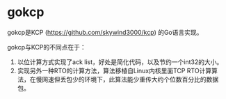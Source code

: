 # gokcp
gokcp是KCP (https://github.com/skywind3000/kcp) 的Go语言实现。

gokcp与KCP的不同点在于：  
1. 以位计算方式实现了ack list，好处是简化代码，以及节约一个int32的大小。  
2. 实现另外一种RTO的计算方法，算法移植自Linux内核里面TCP RTO计算算法，在慢网速但丢包少的环境下，此算法能少重传大约个位数百分比的数据包。  
